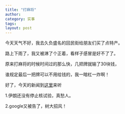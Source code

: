 ```yaml
---
title: "打麻将"
author:
category: 实事
tags: 
layout: post
---
```

今天天气不好，我去久负盛名的回民街给朋友们买了点特产。

路上下雨了，我又被淋了个正着，看样子感冒是好不了了。

原来打麻将的时候时间过的那么快，几把牌就输了30块钱，

谁规定最后一把牌可以不用给钱的，我一暗杠一炸啊！

好了，今天的新闻到<a href="http://www.francaisblog.com.cn/node/535">这里</a>来听

1.伊朗还没有停止核试验，真愁人。

2.google又被告了，树大招风！

